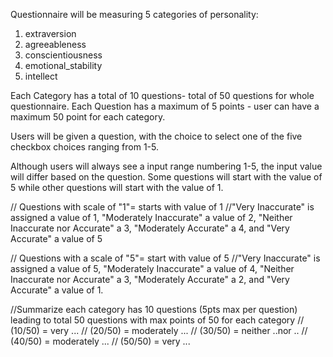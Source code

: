 Questionnaire will be measuring 5 categories of personality:
1) extraversion 
2) agreeableness 
3) conscientiousness 
4) emotional_stability 
5) intellect

Each Category has a total of 10 questions- total of 50 questions for whole questionnaire.
Each Question has a maximum of 5 points - user can have a maximum 50 point for each category. 

Users will be given a question, with the choice to select one of the five checkbox choices ranging from 1-5.

Although users will always see a input range numbering 1-5, the input value will differ based on the question. Some questions will start with the value of 5 while other questions will start with the value of 1.

// Questions with scale of "1"= starts with value of 1
    //"Very Inaccurate" is assigned a value of 1, "Moderately Inaccurate" a value of 2, "Neither Inaccurate nor Accurate" a 3, "Moderately Accurate" a 4, and "Very Accurate" a value of 5

// Questions with a scale of "5"= start with value of 5
    //"Very Inaccurate" is assigned a value of 5, "Moderately Inaccurate" a value of 4, "Neither Inaccurate nor Accurate" a 3, "Moderately Accurate" a 2, and "Very Accurate" a value of 1.

//Summarize each category has 10 questions (5pts max per question) leading to total 50 questions with max points of 50 for each category
// (10/50) = very ...
// (20/50) = moderately ...
// (30/50) = neither ..nor ..
// (40/50) = moderately ...
// (50/50) = very ...